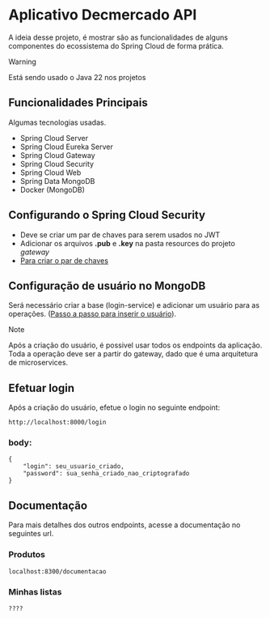 # Aplicativo Decmercado API

A ideia desse projeto, é mostrar são as funcionalidades de alguns componentes do ecossistema do Spring Cloud de forma prática.

> [!WARNING]
> Está sendo usado o Java 22 nos projetos

## Funcionalidades Principais

Algumas tecnologias usadas.

- Spring Cloud Server
- Spring Cloud Eureka Server
- Spring Cloud Gateway
- Spring Cloud Security
- Spring Cloud Web
- Spring Data MongoDB
- Docker (MongoDB)

## Configurando o Spring Cloud Security

- Deve se criar um par de chaves para serem usados no JWT
- Adicionar os arquivos **.pub** e **.key** na pasta resources do projeto *gateway*
- [Para criar o par de chaves](https://github.com/Decsaas-OpenSource/decmercado-api/tree/main/gateway/readme.md)

## Configuração de usuário no MongoDB

Será necessário criar a base (login-service) e adicionar um usuário para as operações. ([Passo a passo para inserir o usuário](https://github.com/Decsaas-OpenSource/decmercado-api/tree/main/mongodb/readme.md)).

> [!NOTE]
> Após a criação do usuário, é possivel usar todos os endpoints da aplicação.
> Toda a operação deve ser a partir do gateway, dado que é uma arquitetura de microservices.

## Efetuar login

Após a criação do usuário, efetue o login no seguinte endpoint:

```
http://localhost:8000/login 
```
### body:
```
{
    "login": seu_usuario_criado,
    "password": sua_senha_criado_nao_criptografado
}
```

## Documentação

Para mais detalhes dos outros endpoints, acesse a documentação no seguintes url.

### Produtos
```
localhost:8300/documentacao
```

### Minhas listas
```
????
```


